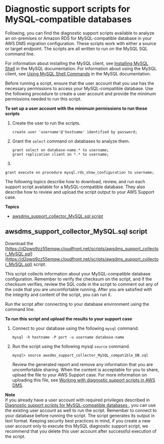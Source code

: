 # Diagnostic support scripts for MySQL\-compatible databases<a name="CHAP_SupportScripts.MySQL"></a>

Following, you can find the diagnostic support scripts available to analyze an on\-premises or Amazon RDS for MySQL\-compatible database in your AWS DMS migration configuration\. These scripts work with either a source or target endpoint\. The scripts are all written to run on the MySQL SQL command line\. 

For information about installing the MySQL client, see [ Installing MySQL Shell](https://dev.mysql.com/doc/mysql-shell/8.0/en/mysql-shell-install.html) in the MySQL documentation\. For information about using the MySQL client, see [ Using MySQL Shell Commands](https://dev.mysql.com/doc/mysql-shell/8.0/en/mysql-shell-configuring.html) in the MySQL documentation\.

Before running a script, ensure that the user account that you use has the necessary permissions to access your MySQL\-compatible database\. Use the following procedure to create a user account and provide the minimum permissions needed to run this script\.

**To set up a user account with the minimum permissions to run these scripts**

1. Create the user to run the scripts\.

   ```
   create user 'username'@'hostname' identified by password;
   ```

1. Grant the `select` command on databases to analyze them\.

   ```
   grant select on database-name.* to username;
   grant replication client on *.* to username;
   ```

1. 

   ```
   grant execute on procedure mysql.rds_show_configuration to username;
   ```

The following topics describe how to download, review, and run each support script available for a MySQL\-compatible database\. They also describe how to review and upload the script output to your AWS Support case\.

**Topics**
+ [awsdms\_support\_collector\_MySQL\.sql script](#CHAP_SupportScripts.MySQL.Awsdms_Support_Collector_MySQL_Script)

## awsdms\_support\_collector\_MySQL\.sql script<a name="CHAP_SupportScripts.MySQL.Awsdms_Support_Collector_MySQL_Script"></a>

Download the [https://d2pwp9zz55emqw.cloudfront.net/scripts/awsdms_support_collector_MySQL.sql](https://d2pwp9zz55emqw.cloudfront.net/scripts/awsdms_support_collector_MySQL.sql) script\.

This script collects information about your MySQL\-compatible database configuration\. Remember to verify the checksum on the script, and if the checksum verifies, review the SQL code in the script to comment out any of the code that you are uncomfortable running\. After you are satisfied with the integrity and content of the script, you can run it\.

Run the script after connecting to your database environment using the command line\.

**To run this script and upload the results to your support case**

1. Connect to your database using the following `mysql` command\.

   ```
   mysql -h hostname -P port -u username database-name
   ```

1. Run the script using the following mysql `source` command\.

   ```
   mysql> source awsdms_support_collector_MySQL_compatible_DB.sql
   ```

   Review the generated report and remove any information that you are uncomfortable sharing\. When the content is acceptable for you to share, upload the file to your AWS Support case\. For more information on uploading this file, see [Working with diagnostic support scripts in AWS DMS](CHAP_SupportScripts.md)\.

**Note**  
If you already have a user account with required privileges described in [Diagnostic support scripts for MySQL\-compatible databases ](#CHAP_SupportScripts.MySQL), you can use the existing user account as well to run the script\.
Remember to connect to your database before running the script\.
The script generates its output in text format\.
Keeping security best practices in mind, if you create a new user account only to execute this MySQL diagnostic support script, we recommend that you delete this user account after successful execution of the script\.